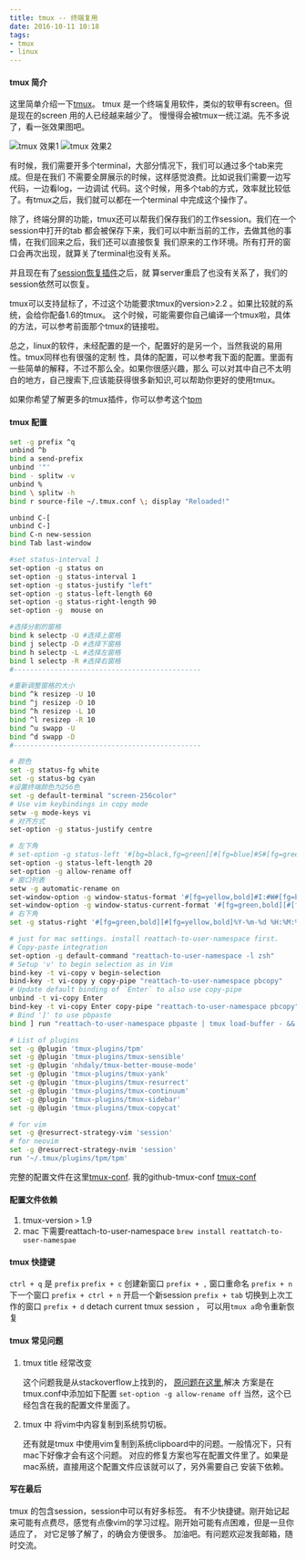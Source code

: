 ```yaml
---
title: tmux -- 终端复用
date: 2016-10-11 10:18
tags:
- tmux
- linux
---
```

#### tmux 简介


这里简单介绍一下[tmux](https://github.com/tmux/tmux)。
tmux 是一个终端复用软件，类似的软甲有screen。但是现在的screen 用的人已经越来越少了。
慢慢得会被tmux一统江湖。先不多说了，看一张效果图吧。

![tmux 效果1](https://img.nofile.cc/images/2016/12/25/14826321686494.png)
![tmux 效果2](https://img.nofile.cc/images/2016/12/25/14826334955905.png)

有时候，我们需要开多个terminal，大部分情况下，我们可以通过多个tab来完成。但是在我们
不需要全屏展示的时候，这样感觉浪费。比如说我们需要一边写代码，一边看log，一边调试
代码。这个时候，用多个tab的方式，效率就比较低了。有tmux之后，我们就可以都在一个terminal
中完成这个操作了。

除了，终端分屏的功能，tmux还可以帮我们保存我们的工作session。我们在一个session中打开的tab
都会被保存下来，我们可以中断当前的工作，去做其他的事情，在我们回来之后，我们还可以直接恢复
我们原来的工作环境。所有打开的窗口会再次出现，就算关了terminal也没有关系。

并且现在有了[session恢复插件](https://github.com/tmux-plugins/tmux-resurrect)之后，就
算server重启了也没有关系了，我们的session依然可以恢复。

tmux可以支持鼠标了，不过这个功能要求tmux的version>2.2 。如果比较就的系统，会给你配备1.6的tmux。
这个时候，可能需要你自己编译一个tmux啦，具体的方法，可以参考前面那个tmux的链接啦。

总之，linux的软件，未经配置的是一个，配置好的是另一个，当然我说的易用性。tmux同样也有很强的定制
性，具体的配置，可以参考我下面的配置。里面有一些简单的解释，不过不那么全。如果你很感兴趣，那么
可以对其中自己不太明白的地方，自己搜索下,应该能获得很多新知识,可以帮助你更好的使用tmux。


如果你希望了解更多的tmux插件，你可以参考这个[tpm](https://github.com/tmux-plugins/tpm)

#### tmux 配置

```bash
set -g prefix ^q
unbind ^b  
bind a send-prefix  
unbind '"'  
bind - splitw -v  
unbind %  
bind \ splitw -h  
bind r source-file ~/.tmux.conf \; display "Reloaded!"  

unbind C-[  
unbind C-]  
bind C-n new-session   
bind Tab last-window

#set status-interval 1
set-option -g status on  
set-option -g status-interval 1  
set-option -g status-justify "left"  
set-option -g status-left-length 60  
set-option -g status-right-length 90  
set-option -g  mouse on

#选择分割的窗格
bind k selectp -U #选择上窗格
bind j selectp -D #选择下窗格
bind h selectp -L #选择左窗格
bind l selectp -R #选择右窗格
#----------------------------------------------

#重新调整窗格的大小
bind ^k resizep -U 10
bind ^j resizep -D 10
bind ^h resizep -L 10
bind ^l resizep -R 10
bind ^u swapp -U
bind ^d swapp -D
#----------------------------------------------

# 颜色
set -g status-fg white
set -g status-bg cyan
#设置终端颜色为256色  
set -g default-terminal "screen-256color"
# Use vim keybindings in copy mode
setw -g mode-keys vi
# 对齐方式
set-option -g status-justify centre

# 左下角
# set-option -g status-left '#[bg=black,fg=green][#[fg=blue]#S#[fg=green]]'
set-option -g status-left-length 20
set-option -g allow-rename off
# 窗口列表
setw -g automatic-rename on
set-window-option -g window-status-format '#[fg=yellow,bold]#I:#W#[fg=blue,dim]'
set-window-option -g window-status-current-format '#[fg=green,bold][#[fg=blue]#I#[fg=blue]:#[fg=blue]#W#[fg=dim]#[fg=green,bold]]'
# 右下角
set -g status-right '#[fg=green,bold][#[fg=yellow,bold]%Y-%m-%d %H:%M:%S#[fg=green]]'

# just for mac settings. install reattach-to-user-namespace first.
# Copy-paste integration  
set-option -g default-command "reattach-to-user-namespace -l zsh"
# Setup 'v' to begin selection as in Vim
bind-key -t vi-copy v begin-selection
bind-key -t vi-copy y copy-pipe "reattach-to-user-namespace pbcopy"
# Update default binding of `Enter` to also use copy-pipe
unbind -t vi-copy Enter
bind-key -t vi-copy Enter copy-pipe "reattach-to-user-namespace pbcopy"
# Bind ']' to use pbpaste
bind ] run "reattach-to-user-namespace pbpaste | tmux load-buffer - && tmux paste-buffer"

# List of plugins
set -g @plugin 'tmux-plugins/tpm'
set -g @plugin 'tmux-plugins/tmux-sensible'
set -g @plugin 'nhdaly/tmux-better-mouse-mode'
set -g @plugin 'tmux-plugins/tmux-yank'
set -g @plugin 'tmux-plugins/tmux-resurrect'
set -g @plugin 'tmux-plugins/tmux-continuum'
set -g @plugin 'tmux-plugins/tmux-sidebar'
set -g @plugin 'tmux-plugins/tmux-copycat'

# for vim
set -g @resurrect-strategy-vim 'session'
# for neovim
set -g @resurrect-strategy-nvim 'session'
run '~/.tmux/plugins/tpm/tpm'

```
完整的配置文件在这里[tmux-conf](https://raw.githubusercontent.com/xiaolongnk/tmux-conf/master/tmux.conf).
我的github-tmux-conf [tmux-conf](https://github.com/xiaolongnk/tmux-conf)
#### 配置文件依赖

1. tmux-version `>` 1.9
2. mac 下需要reattach-to-user-namespace `brew install reattatch-to-user-namespae`

#### tmux 快捷键

`ctrl + q`  是 `prefix`
`prefix + c` 创建新窗口
`prefix + ,` 窗口重命名
`prefix + n` 下一个窗口
`prefix + ctrl + n` 开启一个新session
`prefix + tab`  切换到上次工作的窗口
`prefix + d`  detach current tmux session ， 可以用`tmux a`命令重新恢复



#### tmux 常见问题

1. tmux title 经常改变

	这个问题我是从stackoverflow上找到的，
	[原问题在这里](http://stackoverflow.com/questions/17289439/tmux-window-title-keeps-renaming),解决
	方案是在tmux.conf中添加如下配置 `set-option -g allow-rename off`
	当然，这个已经包含在我的配置文件里面了。
2. tmux 中 将vim中内容复制到系统剪切板。
	
	还有就是tmux 中使用vim复制到系统clipboard中的问题。一般情况下，只有mac下好像才会有这个问题。
	对应的修复方案也写在配置文件里了。如果是mac系统，直接用这个配置文件应该就可以了，另外需要自己
	安装下依赖。


#### 写在最后

tmux 的包含session，session中可以有好多标签。
有不少快捷键。刚开始记起来可能有点费尽，感觉有点像vim的学习过程。刚开始可能有点困难，但是一旦你适应了，
对它足够了解了，的确会方便很多。
加油吧。有问题欢迎发我邮箱，随时交流。

